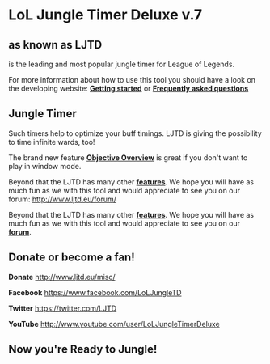 LoL Jungle Timer Deluxe v.7
=============================
as known as LJTD
----------------
is the leading and most popular jungle timer for League of Legends.

For more information about how to use this tool you should have a look on the developing website:
[**Getting started**](http://www.ljtd.eu/get-started/) or [**Frequently asked questions**](http://www.ljtd.eu/misc/faq/)

Jungle Timer
------------
Such timers help to optimize your buff timings. LJTD is giving the possibility to time infinite wards, too!

The brand new feature [**Objective Overview**](http://www.ljtd.eu/ljtd-6-objective-overview/) is great if you don't want to play in window mode.

Beyond that the LJTD has many other [**features**](http://www.ljtd.eu/features/). We hope you will have as much fun as we with this tool and would appreciate to see you on our forum: http://www.ljtd.eu/forum/

Beyond that the LJTD has many other [**features**](http://www.ljtd.eu/features/). We hope you will have as much fun as we with this tool and would appreciate to see you on our [**forum**](http://www.ljtd.eu/forum/).

Donate or become a fan!
-----------------------
**Donate** http://www.ljtd.eu/misc/

**Facebook** https://www.facebook.com/LoLJungleTD

**Twitter** https://twitter.com/LJTD

**YouTube** http://www.youtube.com/user/LoLJungleTimerDeluxe

Now you're **Ready to Jungle!**
-------------------------------
